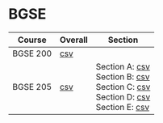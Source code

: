 # BGSE

| Course | Overall | Section |
| ------ | ------- | ------- |
| BGSE 200 | [csv](https://github.com/UCSD-Historical-Enrollment-Data/2024Spring/blob/main/overall/BGSE%20200.csv) |  |
| BGSE 205 | [csv](https://github.com/UCSD-Historical-Enrollment-Data/2024Spring/blob/main/overall/BGSE%20205.csv) | Section A: [csv](https://github.com/UCSD-Historical-Enrollment-Data/2024Spring/blob/main/section/BGSE%20205_A.csv)<br>Section B: [csv](https://github.com/UCSD-Historical-Enrollment-Data/2024Spring/blob/main/section/BGSE%20205_B.csv)<br>Section C: [csv](https://github.com/UCSD-Historical-Enrollment-Data/2024Spring/blob/main/section/BGSE%20205_C.csv)<br>Section D: [csv](https://github.com/UCSD-Historical-Enrollment-Data/2024Spring/blob/main/section/BGSE%20205_D.csv)<br>Section E: [csv](https://github.com/UCSD-Historical-Enrollment-Data/2024Spring/blob/main/section/BGSE%20205_E.csv) |
